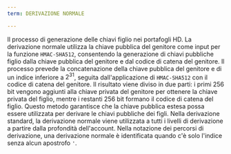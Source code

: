```yaml
---
term: DERIVAZIONE NORMALE

---
```

Il processo di generazione delle chiavi figlio nei portafogli HD. La derivazione normale utilizza la chiave pubblica del genitore come input per la funzione `HMAC-SHA512`, consentendo la generazione di chiavi pubbliche figlio dalla chiave pubblica del genitore e dal codice di catena del genitore. Il processo prevede la concatenazione della chiave pubblica del genitore e di un indice inferiore a $2^{31}$, seguita dall'applicazione di `HMAC-SHA512` con il codice di catena del genitore. Il risultato viene diviso in due parti: i primi 256 bit vengono aggiunti alla chiave privata del genitore per ottenere la chiave privata del figlio, mentre i restanti 256 bit formano il codice di catena del figlio. Questo metodo garantisce che la chiave pubblica estesa possa essere utilizzata per derivare le chiavi pubbliche dei figli. Nella derivazione standard, la derivazione normale viene utilizzata a tutti i livelli di derivazione a partire dalla profondità dell'account. Nella notazione dei percorsi di derivazione, una derivazione normale è identificata quando c'è solo l'indice senza alcun apostrofo `'`.